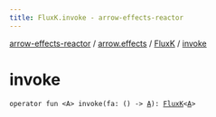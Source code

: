 ```yaml
---
title: FluxK.invoke - arrow-effects-reactor
---
```


[arrow-effects-reactor](../../index.html) / [arrow.effects](../index.html) / [FluxK](index.html) / [invoke](./invoke.html)

# invoke

`operator fun <A> invoke(fa: () -> `[`A`](invoke.html#A)`): `[`FluxK`](index.html)`<`[`A`](invoke.html#A)`>`